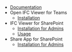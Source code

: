 - [Documentation](README)
- Open IFC Viewer for Teams
  - [Installation](setting-up-the-ifc-viewer-in-microsoft-teams)
- IFC Viewer for SharePoint
  - [Installation for Admins](viewer-app-installation-with-admin-approval)
  - [Usage](using-ifc-viewer-in-sharepoint)
- Share App for SharePoint
  - [Installation for Admins](installation)


  
